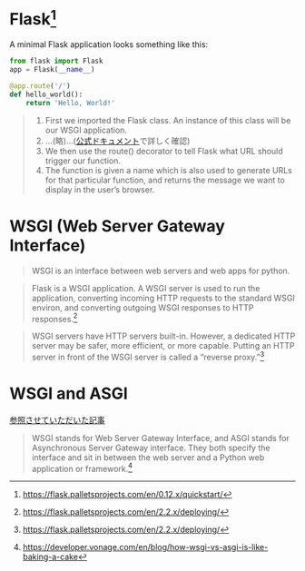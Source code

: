 # Flask[^1]

A minimal Flask application looks something like this:
```py
from flask import Flask
app = Flask(__name__)

@app.route('/')
def hello_world():
    return 'Hello, World!'
```
>1. First we imported the Flask class. An instance of this class will be our WSGI application.
>2. …(略)…([公式ドキュメント](https://flask.palletsprojects.com/en/0.12.x/quickstart/)で詳しく確認)
>3. We then use the route() decorator to tell Flask what URL should trigger our function.
>4. The function is given a name which is also used to generate URLs for that particular function, and returns the message we want to display in the user’s browser.

# WSGI (Web Server Gateway Interface) 
>WSGI is an interface between web servers and web apps for python.

>Flask is a WSGI application. A WSGI server is used to run the application, converting incoming HTTP requests to the standard WSGI environ, and converting outgoing WSGI responses to HTTP responses.[^2]

>WSGI servers have HTTP servers built-in. However, a dedicated HTTP server may be safer, more efficient, or more capable. Putting an HTTP server in front of the WSGI server is called a “reverse proxy.”[^2]

# WSGI and ASGI

[参照させていただいた記事](https://developer.vonage.com/en/blog/how-wsgi-vs-asgi-is-like-baking-a-cake)

>WSGI stands for Web Server Gateway Interface, and ASGI stands for Asynchronous Server Gateway interface. They both specify the interface and sit in between the web server and a Python web application or framework.[^3]

[^1]:https://flask.palletsprojects.com/en/0.12.x/quickstart/

[^2]:https://flask.palletsprojects.com/en/2.2.x/deploying/

[^3]:https://developer.vonage.com/en/blog/how-wsgi-vs-asgi-is-like-baking-a-cake